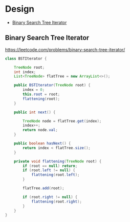 # Design

+ [Binary Search Tree Iterator](#binary-search-tree-iterator)

## Binary Search Tree Iterator
https://leetcode.com/problems/binary-search-tree-iterator/
```java
class BSTIterator {

    TreeNode root;
    int index;
    List<TreeNode> flatTree = new ArrayList<>();

    public BSTIterator(TreeNode root) {
        index = 0;
        this.root = root;
        flattening(root);
    }

    public int next() {

        TreeNode node = flatTree.get(index);
        index++;
        return node.val;
    }

    public boolean hasNext() {
        return index < flatTree.size();
    }

    private void flattening(TreeNode root) {
        if (root == null) return;
        if (root.left != null) {
            flattening(root.left);
        }

        flatTree.add(root);

        if (root.right != null) {
            flattening(root.right);
        }
    }
}
```